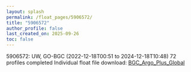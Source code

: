 ```yaml
---
layout: splash
permalink: /float_pages/5906572/
title: "5906572"
author_profile: false
last_created_on: 2025-09-26
toc: false
---
```

 
5906572: UW, GO-BGC (2022-12-18T00:51 to 2024-12-18T10:48)
72 profiles completed
Individual float file download: [BGC_Argo_Plus_Global](https://ftp.soest.hawaii.edu/bgc_argo_plus/Individual_Floats/outliers_removed/5906572_Sprof_processed.nc)
